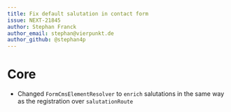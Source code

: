 ```yaml
---
title: Fix default salutation in contact form
issue: NEXT-21845
author: Stephan Franck
author_email: stephan@vierpunkt.de
author_github: @stephan4p
---
```

# Core
* Changed `FormCmsElementResolver` to `enrich` salutations in the same way as the registration over `salutationRoute`
